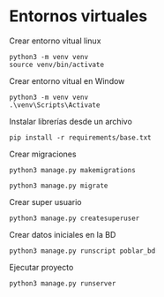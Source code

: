 # Entornos virtuales

Crear entorno vitual linux

```
python3 -m venv venv
source venv/bin/activate

```
Crear entorno vitual en Window

```
python3 -m venv venv
.\venv\Scripts\Activate
```

Instalar librerías desde un archivo

    pip install -r requirements/base.txt

Crear migraciones

    python3 manage.py makemigrations

    python3 manage.py migrate

Crear super usuario

    python3 manage.py createsuperuser

Crear datos iniciales en la BD

    python3 manage.py runscript poblar_bd

Ejecutar proyecto

    python3 manage.py runserver

